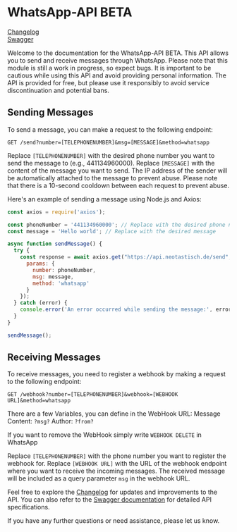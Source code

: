 # WhatsApp-API BETA

[Changelog](https://github.com/Neotastisch/WhatsApp-API/blob/main/changelog.md)<br>
[Swagger](https://api.neotastisch.de/swagger/)

Welcome to the documentation for the WhatsApp-API BETA. This API allows you to send and receive messages through WhatsApp. Please note that this module is still a work in progress, so expect bugs. It is important to be cautious while using this API and avoid providing personal information. The API is provided for free, but please use it responsibly to avoid service discontinuation and potential bans.

## Sending Messages

To send a message, you can make a request to the following endpoint:

```http
GET /send?number=[TELEPHONENUMBER]&msg=[MESSAGE]&method=whatsapp
```

Replace `[TELEPHONENUMBER]` with the desired phone number you want to send the message to (e.g., 441134960000). Replace `[MESSAGE]` with the content of the message you want to send. The IP address of the sender will be automatically attached to the message to prevent abuse. Please note that there is a 10-second cooldown between each request to prevent abuse.

Here's an example of sending a message using Node.js and Axios:

```javascript
const axios = require('axios');

const phoneNumber = '441134960000'; // Replace with the desired phone number
const message = 'Hello world'; // Replace with the desired message

async function sendMessage() {
  try {
    const response = await axios.get("https://api.neotastisch.de/send", {
      params: {
        number: phoneNumber,
        msg: message,
        method: 'whatsapp'
      }
    });
  } catch (error) {
    console.error('An error occurred while sending the message:', error);
  }
}

sendMessage();                           
```

## Receiving Messages

To receive messages, you need to register a webhook by making a request to the following endpoint:

```http
GET /webhook?number=[TELEPHONENUMBER]&webhook=[WEBHOOK URL]&method=whatsapp                                        
```
There are a few Variables, you can define in the WebHook URL: 
Message Content: `?msg?`
Author: `?from?`

If you want to remove the WebHook simply write `WEBHOOK DELETE` in WhatsApp

Replace `[TELEPHONENUMBER]` with the phone number you want to register the webhook for. Replace `[WEBHOOK URL]` with the URL of the webhook endpoint where you want to receive the incoming messages. The received message will be included as a query parameter `msg` in the webhook URL.

Feel free to explore the [Changelog](https://github.com/Neotastisch/WhatsApp-API/blob/main/changelog.md) for updates and improvements to the API. You can also refer to the [Swagger documentation](https://api.neotastisch.de/swagger/) for detailed API specifications.

If you have any further questions or need assistance, please let us know.
